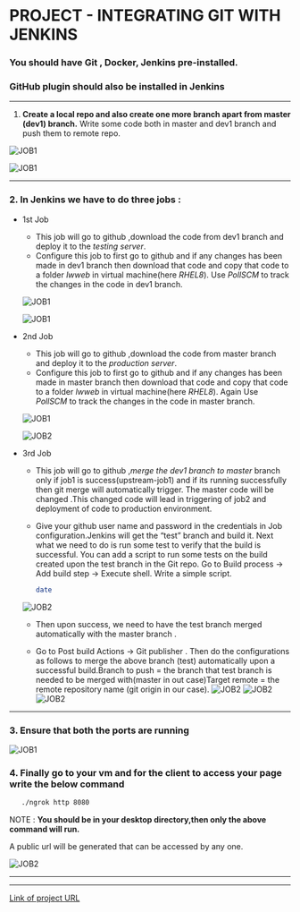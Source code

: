 # PROJECT - INTEGRATING GIT WITH JENKINS


### You should have **Git** , **Docker**, **Jenkins** pre-installed.
### **GitHub** plugin should also be installed in Jenkins
--- 

1. **Create a local repo and also create one more branch apart from master (dev1) branch.** Write some code both in master and dev1 branch and push them to remote repo.


![JOB1](./1.png)

![JOB1](./2.png)

---
### 2. **In Jenkins we have to do three jobs** :

* 1st Job
    * This job will go to github ,download the code from dev1 branch and deploy it to the *testing server*.
    * Configure this job to first go to github and if any changes has been made in dev1 branch then download that code and copy that code to a folder *lwweb* in virtual machine(here *RHEL8*). Use *PollSCM* to track the changes in the code in dev1 branch.

    ![JOB1](./3.png)

    ![JOB1](./4.png)


* 2nd Job
    * This job will go to github ,download the code from master branch and deploy it to the *production server*.
    * Configure this job to first go to github and if any changes has been made in master branch then download that code and copy that code to a folder *lwweb* in virtual machine(here *RHEL8*). Again Use *PollSCM* to track the changes in the code in master branch.

    ![JOB1](./3.png)

    ![JOB2](./5.png)

* 3rd Job
    * This job will go to github ,*merge the dev1 branch to master* branch only if job1 is success(upstream-job1) and if its running successfully then git merge will automatically trigger. The master code will be changed .This changed code will lead in triggering of job2 and deployment of code to production environment.
    

    * Give your github user name and password in the credentials in Job configuration.Jenkins will get the “test” branch and build it. Next what we need to do is run some test to verify that the build is successful. You can add a script to run some tests on the build created upon the test branch in the Git repo. Go to Build process -> Add build step -> Execute shell. Write a simple script.
       ``` bash
       date
       ```
   ![JOB2](./7.png)

    * Then upon success, we need to have the test branch merged automatically with the master branch .

    * Go to Post build Actions -> Git publisher . Then do the configurations as follows to merge the above branch (test) automatically upon a successful build.Branch to push = the branch that test branch is needed to be merged with(master in out case)Target remote = the remote repository name (git origin in our case).
    ![JOB2](./8.png)
    ![JOB2](./9.png)
    ![JOB2](./10.png)
---

### 3. Ensure that both the ports are running

![JOB1](./6.png)

### 4.  Finally go to your vm and for the client to access your page write the below command
 ``` bash
    ./ngrok http 8080
 ```
NOTE : **You should be in your desktop directory,then only the above command will run.** 

A public url will be generated that can be accessed by any one.

![JOB2](./12.png)

---
---






 [Link of project URL](https://github.com/LostRishi/devops8
"Click here to visit remote repository")